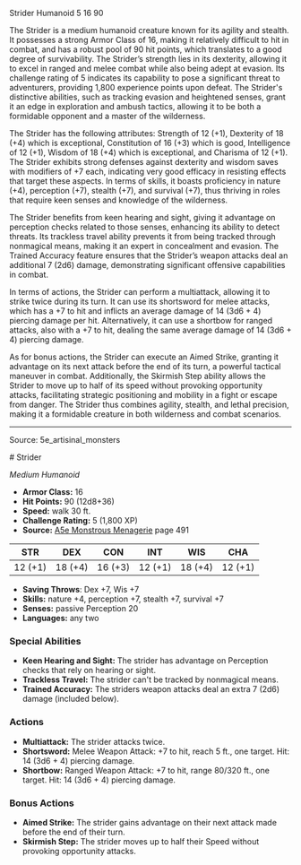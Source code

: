 <MonsterName/>Strider</MonsterName>
<CreatureType/>Humanoid</CreatureType>
<CR/>5</CR>
<AC/>16</AC>
<HP/>90</HP>
<summary>The Strider is a medium humanoid creature known for its agility and stealth. It possesses a strong Armor Class of 16, making it relatively difficult to hit in combat, and has a robust pool of 90 hit points, which translates to a good degree of survivability. The Strider’s strength lies in its dexterity, allowing it to excel in ranged and melee combat while also being adept at evasion. Its challenge rating of 5 indicates its capability to pose a significant threat to adventurers, providing 1,800 experience points upon defeat. The Strider's distinctive abilities, such as tracking evasion and heightened senses, grant it an edge in exploration and ambush tactics, allowing it to be both a formidable opponent and a master of the wilderness.</summary>

<detail>

The Strider has the following attributes: Strength of 12 (+1), Dexterity of 18 (+4) which is exceptional, Constitution of 16 (+3) which is good, Intelligence of 12 (+1), Wisdom of 18 (+4) which is exceptional, and Charisma of 12 (+1). The Strider exhibits strong defenses against dexterity and wisdom saves with modifiers of +7 each, indicating very good efficacy in resisting effects that target these aspects. In terms of skills, it boasts proficiency in nature (+4), perception (+7), stealth (+7), and survival (+7), thus thriving in roles that require keen senses and knowledge of the wilderness.

The Strider benefits from keen hearing and sight, giving it advantage on perception checks related to those senses, enhancing its ability to detect threats. Its trackless travel ability prevents it from being tracked through nonmagical means, making it an expert in concealment and evasion. The Trained Accuracy feature ensures that the Strider’s weapon attacks deal an additional 7 (2d6) damage, demonstrating significant offensive capabilities in combat.

In terms of actions, the Strider can perform a multiattack, allowing it to strike twice during its turn. It can use its shortsword for melee attacks, which has a +7 to hit and inflicts an average damage of 14 (3d6 + 4) piercing damage per hit. Alternatively, it can use a shortbow for ranged attacks, also with a +7 to hit, dealing the same average damage of 14 (3d6 + 4) piercing damage.

As for bonus actions, the Strider can execute an Aimed Strike, granting it advantage on its next attack before the end of its turn, a powerful tactical maneuver in combat. Additionally, the Skirmish Step ability allows the Strider to move up to half of its speed without provoking opportunity attacks, facilitating strategic positioning and mobility in a fight or escape from danger. The Strider thus combines agility, stealth, and lethal precision, making it a formidable creature in both wilderness and combat scenarios.</detail>



---

Source: 5e_artisinal_monsters

<statblock>
# Strider

*Medium* *Humanoid*

- **Armor Class:** 16
- **Hit Points:** 90 (12d8+36)
- **Speed:** walk 30 ft.
- **Challenge Rating:** 5 (1,800 XP)
- **Source:** [A5e Monstrous Menagerie](https://enpublishingrpg.com/products/level-up-monstrous-menagerie-a5e) page 491

| STR | DEX | CON | INT | WIS | CHA |
| --- | --- | --- | --- | --- | --- |
| 12 (+1) | 18 (+4) | 16 (+3) | 12 (+1) | 18 (+4) | 12 (+1) |

- **Saving Throws**: Dex +7, Wis +7
- **Skills:** nature +4, perception +7, stealth +7, survival +7
- **Senses:** passive Perception 20
- **Languages:** any two

### Special Abilities

- **Keen Hearing and Sight:** The strider has advantage on Perception checks that rely on hearing or sight.
- **Trackless Travel:** The strider can't be tracked by nonmagical means.
- **Trained Accuracy:** The striders weapon attacks deal an extra 7 (2d6) damage (included below).

### Actions

- **Multiattack:** The strider attacks twice.
- **Shortsword:** Melee Weapon Attack: +7 to hit, reach 5 ft., one target. Hit: 14 (3d6 + 4) piercing damage.
- **Shortbow:** Ranged Weapon Attack: +7 to hit, range 80/320 ft., one target. Hit: 14 (3d6 + 4) piercing damage.

### Bonus Actions

- **Aimed Strike:** The strider gains advantage on their next attack made before the end of their turn.
- **Skirmish Step:** The strider moves up to half their Speed without provoking opportunity attacks.


</statblock>


